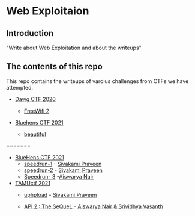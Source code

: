# Web Exploitaion

## Introduction

"Write about Web Exploitation and about the writeups"

## The contents of this repo 

This repo contains the writeups of varoius challenges from CTFs we have attempted.

- [Dawg CTF 2020](https://ctftime.org/event/1030)
    - [FreeWifi 2](../DawgCTF20/freewifi2/)


- [Bluehens CTF 2021](https://ctftime.org/event/1298)
    - [beautiful ](../BluehensCTF/ctfvc/)
    


=======
- [BlueHens CTF 2021](https://ctftime.org/event/1298)
    - [speedrun-1](../BlueHensCTF2021/speedrun-1/sp1) - [Sivakami Praveen](https://twitter.com/_5up3rn0v4_)
    - [speedrun-2](../BlueHensCTF2021/speedrun-2/sp2) - [Sivakami Praveen](https://twitter.com/_5up3rn0v4_)
    - [Speedrun- 3](https://github.com/Team-Shakti/CTF-Write-ups/blob/master/docs/web/BlueHensCTF2021/speedrun-3/speed3.md) -[Aiswarya Nair](https://twitter.com/Aiswary71806325)
- [TAMUctf 2021](https://ctftime.org/event/1320)
    - [uphpload](../TAMUctf2021/uphpload/uphpload) - [Sivakami Praveen](https://twitter.com/_5up3rn0v4_)

    - [API 2 : The SeQueL ](../TAMUctf2021/api) - [Aiswarya Nair & Srividhya Vasanth](https://twitter.com/Aiswary71806325)


